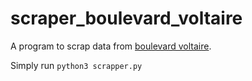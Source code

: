 # scraper_boulevard_voltaire

A program to scrap data from [boulevard voltaire](www.bvoltaire.fr).

Simply run `python3 scrapper.py`